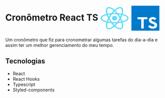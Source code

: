 <h1>
  Cronômetro React TS
  <img align="center" alt="React" height="80" width="90" src="https://raw.githubusercontent.com/devicons/devicon/master/icons/react/react-original.svg" />
  <img align="center" alt="Typescript" height="80" width="90" src="https://raw.githubusercontent.com/devicons/devicon/master/icons/typescript/typescript-original.svg" />
</h1>

<p>Um cronômetro que fiz para cronometrar algumas tarefas do dia-a-dia e assim ter um melhor gerenciamento do meu tempo.</p>

<h2>Tecnologias</h2>
<ul>
  <li>React</li>
  <li>React Hooks</li>
  <li>Typescript</li>
  <li>Styled-components</li>
</ul>
